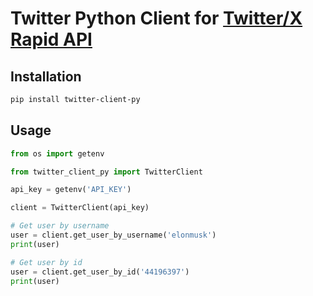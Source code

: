 # Twitter Python Client for [Twitter/X Rapid API](https://rapidapi.com/datarise-datarise-default/api/twitter-x)


## Installation

```bash
pip install twitter-client-py
```

## Usage

```python
from os import getenv

from twitter_client_py import TwitterClient

api_key = getenv('API_KEY')

client = TwitterClient(api_key)

# Get user by username
user = client.get_user_by_username('elonmusk')
print(user)

# Get user by id
user = client.get_user_by_id('44196397')
print(user)
```
